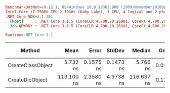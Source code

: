 ``` ini

BenchmarkDotNet=v0.12.1, OS=Windows 10.0.18363.900 (1909/November2018Update/19H2)
Intel Core i7-7500U CPU 2.70GHz (Kaby Lake), 1 CPU, 4 logical and 2 physical cores
.NET Core SDK=3.1.301
  [Host]     : .NET Core 3.1.5 (CoreCLR 4.700.20.26901, CoreFX 4.700.20.27001), X64 RyuJIT
  Job-QPWRKY : .NET Core 3.1.5 (CoreCLR 4.700.20.26901, CoreFX 4.700.20.27001), X64 RyuJIT

Runtime=.NET Core 3.1  

```
|            Method |       Mean |     Error |    StdDev |     Median |  Gen 0 | Gen 1 | Gen 2 | Allocated |
|------------------ |-----------:|----------:|----------:|-----------:|-------:|------:|------:|----------:|
| CreateClassObject |   5.732 ns | 0.1575 ns | 0.1473 ns |   5.766 ns | 0.0153 |     - |     - |      32 B |
|   CreateDicObject | 119.100 ns | 2.3580 ns | 4.9738 ns | 116.637 ns | 0.1147 |     - |     - |     240 B |
